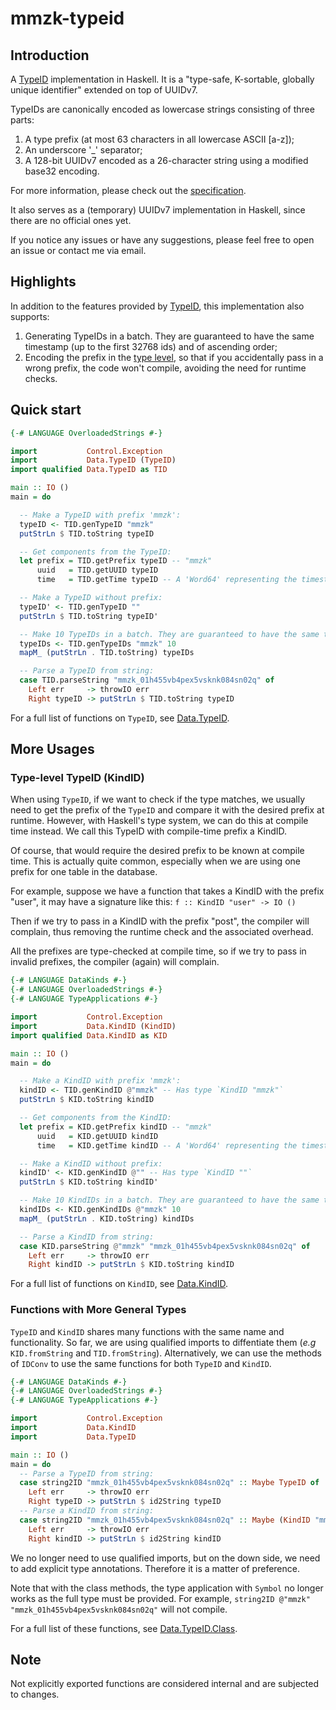 # mmzk-typeid

## Introduction

A [TypeID](https://github.com/jetpack-io/typeid) implementation in Haskell. It is a "type-safe, K-sortable, globally unique identifier" extended on top of UUIDv7.

TypeIDs are canonically encoded as lowercase strings consisting of three parts:

1. A type prefix (at most 63 characters in all lowercase ASCII [a-z]);
2. An underscore '_' separator;
3. A 128-bit UUIDv7 encoded as a 26-character string using a modified base32 encoding.

For more information, please check out the [specification](https://github.com/jetpack-io/typeid/blob/main/README.md).

It also serves as a (temporary) UUIDv7 implementation in Haskell, since there are no official ones yet.

If you notice any issues or have any suggestions, please feel free to open an issue or contact me via email.

## Highlights

In addition to the features provided by [TypeID](https://github.com/jetpack-io/typeid), this implementation also supports:

1. Generating TypeIDs in a batch. They are guaranteed to have the same timestamp (up to the first 32768 ids) and of ascending order;
2. Encoding the prefix in the [type level](src/Data/KindID.hs), so that if you accidentally pass in a wrong prefix, the code won't compile, avoiding the need for runtime checks.

## Quick start

```Haskell
{-# LANGUAGE OverloadedStrings #-}

import           Control.Exception
import           Data.TypeID (TypeID)
import qualified Data.TypeID as TID

main :: IO ()
main = do

  -- Make a TypeID with prefix 'mmzk':
  typeID <- TID.genTypeID "mmzk"
  putStrLn $ TID.toString typeID

  -- Get components from the TypeID:
  let prefix = TID.getPrefix typeID -- "mmzk"
      uuid   = TID.getUUID typeID
      time   = TID.getTime typeID -- A 'Word64' representing the timestamp in milliseconds

  -- Make a TypeID without prefix:
  typeID' <- TID.genTypeID ""
  putStrLn $ TID.toString typeID'

  -- Make 10 TypeIDs in a batch. They are guaranteed to have the same timestamp and of ascending order:
  typeIDs <- TID.genTypeIDs "mmzk" 10
  mapM_ (putStrLn . TID.toString) typeIDs

  -- Parse a TypeID from string:
  case TID.parseString "mmzk_01h455vb4pex5vsknk084sn02q" of
    Left err     -> throwIO err
    Right typeID -> putStrLn $ TID.toString typeID
```

For a full list of functions on `TypeID`, see [Data.TypeID](src/Data/TypeID.hs).

## More Usages

### Type-level TypeID (KindID)
When using `TypeID`, if we want to check if the type matches, we usually need to get the prefix of the `TypeID` and compare it with the desired prefix at runtime. However, with Haskell's type system, we can do this at compile time instead. We call this TypeID with compile-time prefix a KindID.

Of course, that would require the desired prefix to be known at compile time. This is actually quite common, especially when we are using one prefix for one table in the database.

For example, suppose we have a function that takes a KindID with the prefix "user", it may have a signature like this: `f :: KindID "user" -> IO ()`

Then if we try to pass in a KindID with the prefix "post", the compiler will complain, thus removing the runtime check and the associated overhead.

All the prefixes are type-checked at compile time, so if we try to pass in invalid prefixes, the compiler (again) will complain.

```Haskell
{-# LANGUAGE DataKinds #-}
{-# LANGUAGE OverloadedStrings #-}
{-# LANGUAGE TypeApplications #-}

import           Control.Exception
import           Data.KindID (KindID)
import qualified Data.KindID as KID

main :: IO ()
main = do

  -- Make a KindID with prefix 'mmzk':
  kindID <- TID.genKindID @"mmzk" -- Has type `KindID "mmzk"`
  putStrLn $ KID.toString kindID

  -- Get components from the KindID:
  let prefix = KID.getPrefix kindID -- "mmzk"
      uuid   = KID.getUUID kindID
      time   = KID.getTime kindID -- A 'Word64' representing the timestamp in milliseconds

  -- Make a KindID without prefix:
  kindID' <- KID.genKindID @"" -- Has type `KindID ""`
  putStrLn $ KID.toString kindID'

  -- Make 10 KindIDs in a batch. They are guaranteed to have the same timestamp and of ascending order:
  kindIDs <- KID.genKindIDs @"mmzk" 10
  mapM_ (putStrLn . KID.toString) kindIDs

  -- Parse a KindID from string:
  case KID.parseString @"mmzk" "mmzk_01h455vb4pex5vsknk084sn02q" of
    Left err     -> throwIO err
    Right kindID -> putStrLn $ KID.toString kindID
```

For a full list of functions on `KindID`, see [Data.KindID](src/Data/KindID.hs).

### Functions with More General Types
`TypeID` and `KindID` shares many functions with the same name and functionality. So far, we are using qualified imports to diffentiate them (*e.g* `KID.fromString` and `TID.fromString`). Alternatively, we can use the methods of `IDConv` to use the same functions for both `TypeID` and `KindID`.

```Haskell
{-# LANGUAGE DataKinds #-}
{-# LANGUAGE OverloadedStrings #-}
{-# LANGUAGE TypeApplications #-}

import           Control.Exception
import           Data.KindID
import           Data.TypeID

main :: IO ()
main = do
  -- Parse a TypeID from string:
  case string2ID "mmzk_01h455vb4pex5vsknk084sn02q" :: Maybe TypeID of
    Left err     -> throwIO err
    Right typeID -> putStrLn $ id2String typeID
  -- Parse a KindID from string:
  case string2ID "mmzk_01h455vb4pex5vsknk084sn02q" :: Maybe (KindID "mmzk") of
    Left err     -> throwIO err
    Right kindID -> putStrLn $ id2String kindID
```

We no longer need to use qualified imports, but on the down side, we need to add explicit type annotations. Therefore it is a matter of preference.

Note that with the class methods, the type application with `Symbol` no longer works as the full type must be provided. For example, `string2ID @"mmzk" "mmzk_01h455vb4pex5vsknk084sn02q"` will not compile.

For a full list of these functions, see [Data.TypeID.Class](src/Data/TypeID/Class.hs).

## Note
Not explicitly exported functions are considered internal and are subjected to changes.
